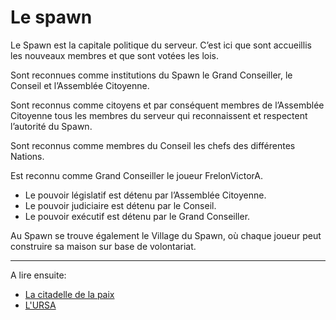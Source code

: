 # Le spawn

Le Spawn est la capitale politique du serveur. C’est ici que sont accueillis les nouveaux membres et que sont votées les lois.

Sont reconnues comme institutions du Spawn le Grand Conseiller, le Conseil et l’Assemblée Citoyenne.

Sont reconnus comme citoyens et par conséquent membres de l’Assemblée Citoyenne tous les membres du serveur qui reconnaissent et respectent l’autorité du Spawn.

Sont reconnus comme membres du Conseil les chefs des différentes Nations.

Est reconnu comme Grand Conseiller le joueur FrelonVictorA.

- Le pouvoir législatif est détenu par l’Assemblée Citoyenne.
- Le pouvoir judiciaire est détenu par le Conseil.
- Le pouvoir exécutif est détenu par le Grand Conseiller.

Au Spawn se trouve également le Village du Spawn, où chaque joueur peut construire sa maison sur base de volontariat.

---

A lire ensuite:

- [La citadelle de la paix](Citadelle/paix.md)
- [L'URSA](ursa.md)
